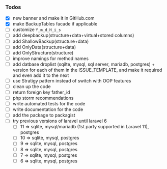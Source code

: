 ### Todos

- [x] new banner and make it in GitHub.com
- [x] make BackupTables facade if applicable
- [ ] customize `Y_m_d_H_i_s`
- [ ] add deepbackup(structure+data+virtual+stored columns)
- [ ] add ShallowBackup(structure+data)
- [ ] add OnlyData(structure+data)
- [ ] add OnlyStructure(structure)
- [ ] improve namings for method names 
- [ ] add datbase droplist (sqilte, mysql, sql server, mariadb, postgres) + version for each of them in the ISSUE_TEMPLATE, and make it required and even add it to the next
- [ ] use Stratigy pattern instead of switch with OOP features
- [ ] clean up the code
- [ ] return foreign key father_id
- [ ] php storm recommendations
- [ ] write automated tests for the code
- [ ] write documentation for the code
- [ ] add the package to packagist
- [ ] try previous versions of laravel until laravel 6
    - [ ] 11 => sqlite, mysql/mariadb (1st party supported in Laravel 11), postgres
    - [ ] 10 => sqlite, mysql, postgres
    - [ ] 9  => sqlite, mysql, postgres
    - [ ] 8  => sqlite, mysql, postgres
    - [ ] 7  => sqlite, mysql, postgres
    - [ ] 6  => sqlite, mysql, postgres
